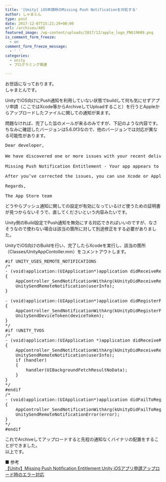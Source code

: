 ```yaml
---
title: '[Unity] iOS申請時のMissing Push Notificationを対処する'
author: しゃまとん
type: post
date: 2017-12-07T15:21:29+00:00
url: /archives/485
featured_image: /wp-content/uploads/2017/12/apple_logo_PNG19689.png
is_comment_form_freeze:
  - on
comment_form_freeze_message:
  - ' '
categories:
  - unity
  - プログラミング関連

---
```

お世話になっております。  
しゃまとんです。

UnityでiOS向けにPush通知を利用していない状態でbuildして何も気にせずアプリ申請（ここではXcode等からArchiveしてUploadすること）を行うとAppleからアップロードしたファイルに関しての通知が来ます。

問題なければ、完了した旨のメールが来るのみですが、下記のような内容です。  
ちなみに確認したバージョンは5.6.0f3なので、他のバージョンでは対応が異なる可能性があります。

<pre class="lang:default decode:true ">Dear developer,

We have discovered one or more issues with your recent delivery for "アプリ名". Your delivery was successful, but you may wish to correct the following issues in your next delivery:

Missing Push Notification Entitlement - Your app appears to register with the Apple Push Notification service, but the app signature's entitlements do not include the "aps-environment" entitlement. If your app uses the Apple Push Notification service, make sure your App ID is enabled for Push Notification in the Provisioning Portal, and resubmit after signing your app with a Distribution provisioning profile that includes the "aps-environment" entitlement. Xcode 8 does not automatically copy the aps-environment entitlement from provisioning profiles at build time. This behavior is intentional. To use this entitlement, either enable Push Notifications in the project editor's Capabilities pane, or manually add the entitlement to your entitlements file. For more information, see https://developer.apple.com/library/content/documentation/NetworkingInternet/Conceptual/RemoteNotificationsPG/HandlingRemoteNotifications.html#//apple_ref/doc/uid/TP40008194-CH6-SW1.

After you’ve corrected the issues, you can use Xcode or Application Loader to upload a new binary to iTunes Connect.

Regards,

The App Store team</pre>

どうやらプッシュ通知に関しての設定が有効になっているけど使うための証明書が見つからないそうで、直してくださいという内容みたいです。

Unity側のBuild設定でPush通知を無効にする対応できればいいのですが、なさそうなので使わない場合は該当の箇所に対して別途修正をする必要がありました。

UnityでiOS向けのBuildを行い、完了したらXcodeを実行し、該当の箇所（Classes/UnityAppContoller.mm）をコメントアウトします。

<pre class="lang:objc decode:true ">#if UNITY_USES_REMOTE_NOTIFICATIONS
/*
- (void)application:(UIApplication*)application didReceiveRemoteNotification:(NSDictionary*)userInfo
{
    AppController_SendNotificationWithArg(kUnityDidReceiveRemoteNotification, userInfo);
    UnitySendRemoteNotification(userInfo);
}

- (void)application:(UIApplication*)application didRegisterForRemoteNotificationsWithDeviceToken:(NSData*)deviceToken
{
    AppController_SendNotificationWithArg(kUnityDidRegisterForRemoteNotificationsWithDeviceToken, deviceToken);
    UnitySendDeviceToken(deviceToken);
}
*/
#if !UNITY_TVOS
/*
- (void)application:(UIApplication *)application didReceiveRemoteNotification:(NSDictionary *)userInfo fetchCompletionHandler:(void (^)(UIBackgroundFetchResult result))handler
{
    AppController_SendNotificationWithArg(kUnityDidReceiveRemoteNotification, userInfo);
    UnitySendRemoteNotification(userInfo);
    if (handler)
    {
        handler(UIBackgroundFetchResultNoData);
    }
}
*/
#endif
/*
- (void)application:(UIApplication*)application didFailToRegisterForRemoteNotificationsWithError:(NSError*)error
{
    AppController_SendNotificationWithArg(kUnityDidFailToRegisterForRemoteNotificationsWithError, error);
    UnitySendRemoteNotificationError(error);
}
*/
#endif</pre>

これでArchiveしてアップロードすると先程の通知なくバイナリの配置をすることができました。  
以上です。

■ 参考  
<a href="https://blog.77jp.net/missing-push-notification-entitlement-ios" target="_blank" rel="noopener">【Unity】Missing Push Notification Entitlement Unity iOSアプリ申請アップロード時のエラー対応</a>